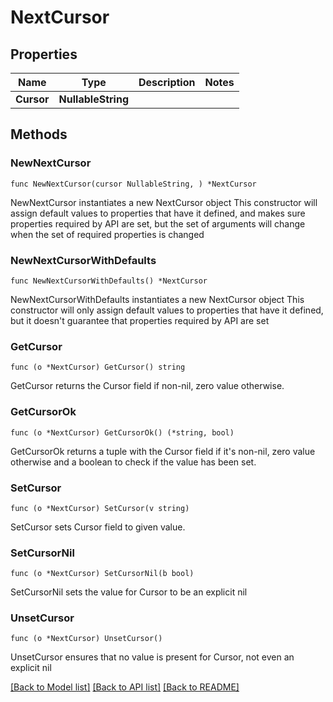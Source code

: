 # NextCursor

## Properties

Name | Type | Description | Notes
------------ | ------------- | ------------- | -------------
**Cursor** | **NullableString** |  | 

## Methods

### NewNextCursor

`func NewNextCursor(cursor NullableString, ) *NextCursor`

NewNextCursor instantiates a new NextCursor object
This constructor will assign default values to properties that have it defined,
and makes sure properties required by API are set, but the set of arguments
will change when the set of required properties is changed

### NewNextCursorWithDefaults

`func NewNextCursorWithDefaults() *NextCursor`

NewNextCursorWithDefaults instantiates a new NextCursor object
This constructor will only assign default values to properties that have it defined,
but it doesn't guarantee that properties required by API are set

### GetCursor

`func (o *NextCursor) GetCursor() string`

GetCursor returns the Cursor field if non-nil, zero value otherwise.

### GetCursorOk

`func (o *NextCursor) GetCursorOk() (*string, bool)`

GetCursorOk returns a tuple with the Cursor field if it's non-nil, zero value otherwise
and a boolean to check if the value has been set.

### SetCursor

`func (o *NextCursor) SetCursor(v string)`

SetCursor sets Cursor field to given value.


### SetCursorNil

`func (o *NextCursor) SetCursorNil(b bool)`

 SetCursorNil sets the value for Cursor to be an explicit nil

### UnsetCursor
`func (o *NextCursor) UnsetCursor()`

UnsetCursor ensures that no value is present for Cursor, not even an explicit nil

[[Back to Model list]](../README.md#documentation-for-models) [[Back to API list]](../README.md#documentation-for-api-endpoints) [[Back to README]](../README.md)


